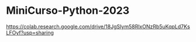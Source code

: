 # MiniCurso-Python-2023
https://colab.research.google.com/drive/18JgSIym58RlxONzRb5uKqpLd7KsLFOyf?usp=sharing
